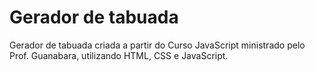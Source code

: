 # Gerador de tabuada
 Gerador de tabuada criada a partir do Curso JavaScript ministrado pelo Prof. Guanabara, utilizando HTML, CSS e JavaScript.

